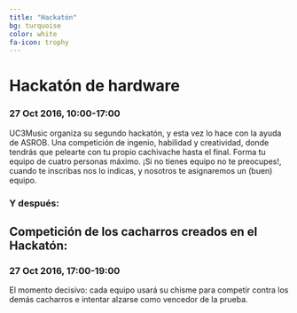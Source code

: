 ```yaml
---
title: "Hackatón"
bg: turquoise
color: white
fa-icon: trophy
---
```

# Hackatón de hardware

### 27 Oct 2016, 10&#58;00-17&#58;00

UC3Music organiza su segundo hackatón, y esta vez lo hace con la ayuda de ASROB.
Una competición de ingenio, habilidad y creatividad, donde tendrás que pelearte con tu propio cachivache hasta el final.
Forma tu equipo de cuatro personas máximo. ¡Si no tienes equipo no te preocupes!, cuando te inscribas nos lo indicas, y nosotros te asignaremos un (buen) equipo.

### Y después&#58;

## Competición de los cacharros creados en el Hackatón:

### 27 Oct 2016, 17&#58;00-19&#58;00

El momento decisivo&#58; cada equipo usará su chisme para competir contra los demás cacharros e intentar alzarse como vencedor de la prueba.
